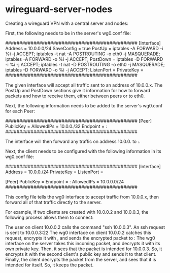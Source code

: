 # wireguard-server-nodes

Creating a wireguard VPN with a central server and nodes:

First, the following needs to be in the server's wg0.conf file:


###############################################
[Interface]
Address = 10.0.0.0/24
SaveConfig = true
PostUp = iptables -A FORWARD -i %i -j ACCEPT; iptables -t nat -A POSTROUTING -o eth0 -j MASQUERADE; iptables -A FORWARD -o %i -j ACCEPT;
PostDown = iptables -D FORWARD -i %i -j ACCEPT; iptables -t nat -D POSTROUTING -o eth0 -j MASQUERADE; iptables -D FORWARD -o %i -j ACCEPT;
ListenPort = <server port>
PrivateKey = <server private key>
###############################################
  
The given interface will accept all traffic sent to an address of 10.0.0.x. The PostUp and PostDown sections give it information for how to forward packets and how to receive them, either between peers or to eth0.

Next, the following information needs to be added to the server's wg0.conf for each Peer:

###############################################
[Peer]
PublicKey = <client public key>
AllowedIPs = 10.0.0.<client number>/32
Endpoint = <client ip address>:<client port>
###############################################
  
The interface will then forward any traffic on address 10.0.0.<peer number> to <peer ip address>:<peer port>.
  
Next, the client needs to be configured with the following information in its wg0.conf file:

###############################################
[Interface]
Address = 10.0.0.<client number>/24
PrivateKey = <client private key>
ListenPort = <client port>
  
[Peer]
PublicKey = <server public key>
Endpoint = <server ip address>:<server port>
AllowedIPs = 10.0.0.0/24
###############################################
  
This config file tells the wg0 interface to accept traffic from 10.0.0.x, then forward all of that traffic directly to the server.

For example, if two clients are created with 10.0.0.2 and 10.0.0.3, the following process allows them to connect:

The user on client 10.0.0.2 calls the command "ssh 10.0.0.3".
An ssh request is sent to 10.0.0.3:22
The wg0 interface on client 10.0.0.2 catches this request, encrypts it with <server public key>, and sends the encrypted packet to <server ip address>:<server port>
The wg0 interface on the server takes this incoming packet, and decrypts it with its own private key. Then, it sees that the packet is intended for 10.0.0.3. So, it encrypts it with the second client's public key and sends it to that client.
Finally, the client decrypts the packet from the server, and sees that it is intended for itself. So, it keeps the packet.
